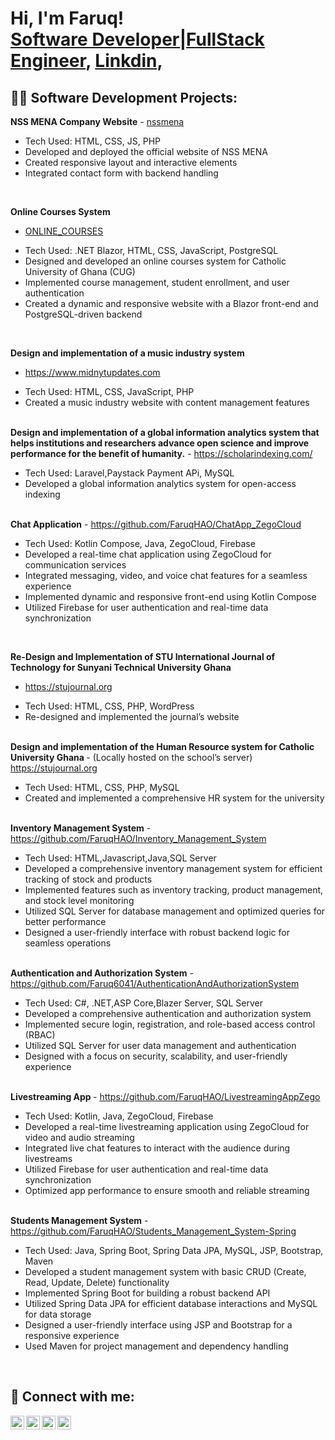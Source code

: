 <h1>Hi, I'm Faruq! <br/><a href="https://github.com/FaruqHAO">Software Developer|FullStack Engineer</a>, <a href="https://www.linkedin.com/in/odetola-faruq-595b26194/">Linkdin</a>, </h1>

<h2>👨‍💻 Software Development Projects:</h2>
<b>NSS MENA Company Website</b>  
  - <a href="https://nssmena.com" target="_blank">nssmena</a>  
  <ul>
    <li>Tech Used: HTML, CSS, JS, PHP</li>
    <li>Developed and deployed the official website of NSS MENA</li>
    <li>Created responsive layout and interactive elements</li>
    <li>Integrated contact form with backend handling</li>
  </ul><br>

  <b>Online Courses System</b>  
  - <a href="https://github.com/FaruqHAO/CUG_ONLINE_COURSES" target="_blank">ONLINE_COURSES</a>  
  <ul>
    <li>Tech Used: .NET Blazor, HTML, CSS, JavaScript, PostgreSQL</li>
    <li>Designed and developed an online courses system for Catholic University of Ghana (CUG)</li>
    <li>Implemented course management, student enrollment, and user authentication</li>
    <li>Created a dynamic and responsive website with a Blazor front-end and PostgreSQL-driven backend</li>
  </ul><br>

  
   <b>Design and implementation of a music industry system</b>  
  - <a href="https://www.midnytupdates.com" target="_blank">https://www.midnytupdates.com</a>  
  <ul>
    <li>Tech Used: HTML, CSS, JavaScript, PHP</li>
    <li>Created a music industry website with content management features</li>
  </ul><br>
  <b>Design and implementation of a global information analytics system that helps institutions and researchers advance open science and improve performance for the benefit of humanity.</b>  
  - <a href="https://scholarindexing.com/" target="_blank">https://scholarindexing.com/</a>  
  <ul>
    <li>Tech Used: Laravel,Paystack Payment APi, MySQL</li>
    <li>Developed a global information analytics system for open-access indexing</li>
  </ul><br>
  <b>Chat Application</b>  
  - <a href="https://github.com/FaruqHAO/ChatApp_ZegoCloud" target="_blank">https://github.com/FaruqHAO/ChatApp_ZegoCloud</a>  
  <ul>
    <li>Tech Used: Kotlin Compose, Java, ZegoCloud, Firebase</li>
    <li>Developed a real-time chat application using ZegoCloud for communication services</li>
    <li>Integrated messaging, video, and voice chat features for a seamless experience</li>
    <li>Implemented dynamic and responsive front-end using Kotlin Compose</li>
    <li>Utilized Firebase for user authentication and real-time data synchronization</li>
  </ul><br>

<b>Re-Design and Implementation of STU International Journal of Technology for Sunyani Technical University Ghana </b> 
  - <a href="https://stujournal.org" target="_blank">https://stujournal.org</a>  
  <ul>
    <li>Tech Used: HTML, CSS, PHP, WordPress</li>
    <li>Re-designed and implemented the journal’s website</li>
  </ul><br>
<b>Design and implementation of the Human Resource system for Catholic University Ghana  </b>
  - (Locally hosted on the school’s server)  <a href="https://stujournal.org" target="_blank">https://stujournal.org</a> 
  <ul>
    <li>Tech Used: HTML, CSS, PHP, MySQL</li>
    <li>Created and implemented a comprehensive HR system for the university</li>
  </ul><br>
<b>Inventory Management System</b>  
  - <a href="https://github.com/FaruqHAO/Inventory_Management_System" target="_blank">https://github.com/FaruqHAO/Inventory_Management_System</a>  
  <ul>
    <li>Tech Used: HTML,Javascript,Java,SQL Server</li>
    <li>Developed a comprehensive inventory management system for efficient tracking of stock and products</li>
    <li>Implemented features such as inventory tracking, product management, and stock level monitoring</li>
    <li>Utilized SQL Server for database management and optimized queries for better performance</li>
    <li>Designed a user-friendly interface with robust backend logic for seamless operations</li>
  </ul><br>
  <b>Authentication and Authorization System</b>  
  - <a href="https://github.com/Faruq6041/AuthenticationAndAuthorizationSystem" target="_blank">https://github.com/Faruq6041/AuthenticationAndAuthorizationSystem</a>  
  <ul>
    <li>Tech Used: C#, .NET,ASP Core,Blazer Server, SQL Server</li>
    <li>Developed a comprehensive authentication and authorization system</li>
    <li>Implemented secure login, registration, and role-based access control (RBAC)</li>
    <li>Utilized SQL Server for user data management and authentication</li>
    <li>Designed with a focus on security, scalability, and user-friendly experience</li>
  </ul><br>
  <b>Livestreaming App </b>  
  - <a href="https://github.com/FaruqHAO/LivestreamingAppZego" target="_blank">https://github.com/FaruqHAO/LivestreamingAppZego</a>  
  <ul>
    <li>Tech Used: Kotlin, Java, ZegoCloud, Firebase</li>
    <li>Developed a real-time livestreaming application using ZegoCloud for video and audio streaming</li>
    <li>Integrated live chat features to interact with the audience during livestreams</li>
    <li>Utilized Firebase for user authentication and real-time data synchronization</li>
    <li>Optimized app performance to ensure smooth and reliable streaming</li>
  </ul><br>
<b>Students Management System</b>  
  - <a href="https://github.com/FaruqHAO/Students_Management_System-Spring" target="_blank">https://github.com/FaruqHAO/Students_Management_System-Spring</a>  
  <ul>
    <li>Tech Used: Java, Spring Boot, Spring Data JPA, MySQL, JSP, Bootstrap, Maven</li>
    <li>Developed a student management system with basic CRUD (Create, Read, Update, Delete) functionality</li>
    <li>Implemented Spring Boot for building a robust backend API</li>
    <li>Utilized Spring Data JPA for efficient database interactions and MySQL for data storage</li>
    <li>Designed a user-friendly interface using JSP and Bootstrap for a responsive experience</li>
    <li>Used Maven for project management and dependency handling</li>
  </ul><br>


<h2> 🤳 Connect with me:</h2>

<img align="left" alt="FaruqHAO | YouTube" width="22px" src="https://cdn.jsdelivr.net/npm/simple-icons@v3/icons/youtube.svg" />
<img align="left" alt="FaruqHAO | Twitter" width="22px" src="https://cdn.jsdelivr.net/npm/simple-icons@v3/icons/twitter.svg" />
<img align="left" alt="FaruqHAO | LinkedIn" width="22px" src="https://cdn.jsdelivr.net/npm/simple-icons@v3/icons/linkedin.svg" />
<img align="left" alt="FaruqHAO | Instagram" width="22px" src="https://cdn.jsdelivr.net/npm/simple-icons@v3/icons/instagram.svg" />

<!--
**FaruqHAO/FaruqHAO** is a ✨ _special_ ✨ repository because its `README.md` (this file) appears on your GitHub profile.

Here are some ideas to get you started:

- 🔭 I’m currently working on ...
- 🌱 I’m currently learning ...
- 👯 I’m looking to collaborate on ...
- 🤔 I’m looking for help with ...
- 💬 Ask me about ...
- 📫 How to reach me: ...
- 😄 Pronouns: ...
- ⚡ Fun fact: ...
-->
